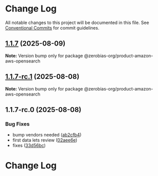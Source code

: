 # Change Log

All notable changes to this project will be documented in this file.
See [Conventional Commits](https://conventionalcommits.org) for commit guidelines.

## [1.1.7](https://github.com/zerobias-org/product/compare/@zerobias-org/product-amazon-aws-opensearch@1.1.7-rc.1...@zerobias-org/product-amazon-aws-opensearch@1.1.7) (2025-08-09)

**Note:** Version bump only for package @zerobias-org/product-amazon-aws-opensearch





## [1.1.7-rc.1](https://github.com/zerobias-org/product/compare/@zerobias-org/product-amazon-aws-opensearch@1.1.7-rc.0...@zerobias-org/product-amazon-aws-opensearch@1.1.7-rc.1) (2025-08-08)

**Note:** Version bump only for package @zerobias-org/product-amazon-aws-opensearch





## 1.1.7-rc.0 (2025-08-08)


### Bug Fixes

* bump vendors needed ([ab2cfb4](https://github.com/zerobias-org/product/commit/ab2cfb4a9cf2e3008e08b068f98011fec096c932))
* first data lets review ([02aee6e](https://github.com/zerobias-org/product/commit/02aee6e8c4f11675de7c63a00f4c8254a67a4dd7))
* fixes ([33d56bc](https://github.com/zerobias-org/product/commit/33d56bcaedf3fa5e3939a33c0fb57eda53539d05))





# Change Log
